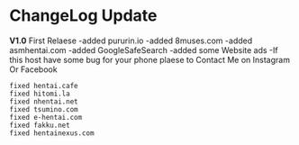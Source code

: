 # ChangeLog Update 
**V1.0** First Relaese
-added pururin.io
-added 8muses.com
-added asmhentai.com
-added GoogleSafeSearch
-added some Website ads
-If this host have some bug for your phone plaese to Contact Me on Instagram Or Facebook
```
fixed hentai.cafe
fixed hitomi.la
fixed nhentai.net
fixed tsumino.com
fixed e-hentai.com
fixed fakku.net
fixed hentainexus.com
```
